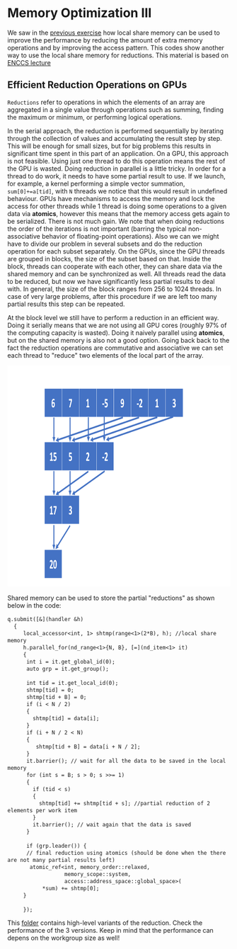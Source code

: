 # Memory Optimization III

We saw in the [previous exercise](04-matrix-matrix-mul/) how local share memory can be used to improve the performance by reducing the amount of extra memory operations and by improving the access pattern. This codes show another way to use the local share memory for reductions.
This material is based on [ENCCS lecture](https://enccs.github.io/gpu-programming/9-non-portable-kernel-models/#reductions) 

## Efficient Reduction Operations on GPUs

`Reductions` refer to operations in which the elements of an array are aggregated in a single value through operations such as summing, finding the maximum or minimum, or performing logical operations. 

In the serial approach, the reduction is performed sequentially by iterating through the collection of values and accumulating the result step by step. This will be enough for small sizes, but for big problems this results in significant time spent in this part of an application. On a GPU, this approach is not feasible. Using just one thread to do this operation means the rest of the GPU is wasted. Doing reduction in parallel is a little tricky. In order for a thread to do work, it needs to have some partial result to use. If we launch, for example, a kernel performing a simple vector summation, ``sum[0]+=a[tid]``, with `N` threads we notice that this would result in undefined behaviour. GPUs have mechanisms to access the memory and lock the access for other threads while 1 thread is doing some operations to a given data via **atomics**, however this means that the memory access gets again to be serialized. There is not much gain. 
We note that when doing reductions the order of the iterations is not important (barring the typical non-associative behavior of floating-point operations). Also we can we might have to divide our problem in several subsets and do the reduction operation for each subset separately. On the GPUs, since the GPU threads are grouped in blocks, the size of the subset based on that. Inside the block, threads can cooperate with each other, they can share data via the shared memory and can be synchronized as well. All threads read the data to be reduced, but now we have significantly less partial results to deal with. In general, the size of the block ranges from 256 to 1024 threads. In case of very large problems, after this procedure if we are left too many partial results this step can be repeated.



At the block level we still have to perform a reduction in an efficient way. Doing it serially means that we are not using all GPU cores (roughly 97% of the computing capacity is wasted). Doing it naively parallel using **atomics**, but on the shared memory is also not a good option. Going back back to the fact the reduction operations are commutative and associative we can set each thread to "reduce" two elements of the local part of the array. 

<img src="../../../docs/img/Reduction.png"  height="500" >

Shared memory can be used to store the partial "reductions" as shown below in the code:

```
q.submit([&](handler &h)
  {
     local_accessor<int, 1> shtmp(range<1>(2*B), h); //local share memory
     h.parallel_for(nd_range<1>{N, B}, [=](nd_item<1> it)
     {
      int i = it.get_global_id(0);
      auto grp = it.get_group();

      int tid = it.get_local_id(0);
      shtmp[tid] = 0;
      shtmp[tid + B] = 0;
      if (i < N / 2) 
      {
        shtmp[tid] = data[i];
      }
      if (i + N / 2 < N) 
      {
         shtmp[tid + B] = data[i + N / 2];
      }
      it.barrier(); // wait for all the data to be saved in the local memory
      for (int s = B; s > 0; s >>= 1)
      {
        if (tid < s) 
        {
          shtmp[tid] += shtmp[tid + s]; //partial reduction of 2 elements per work item
        }
        it.barrier(); // wait again that the data is saved
      }

      if (grp.leader()) {
      // final reduction using atomics (should be done when the there are not many partial results left)
       atomic_ref<int, memory_order::relaxed,
                  memory_scope::system,
                  access::address_space::global_space>(
           *sum) += shtmp[0];  
     }

     });
```


This [folder](../05-reduction/) contains high-level variants of the reduction. Check the performance of the 3 versions. Keep in mind that the performance can depens on the workgroup size as well! 
